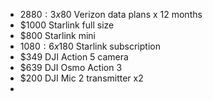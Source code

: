 - $2880: 3x$80 Verizon data plans x 12 months
- $1000 Starlink full size 
- $800 Starlink mini 
- $1080: 6x$180 Starlink subscription
- $349 DJI Action 5 camera
- $639 DJI Osmo Action 3
- $200 DJI Mic 2 transmitter x2
- 